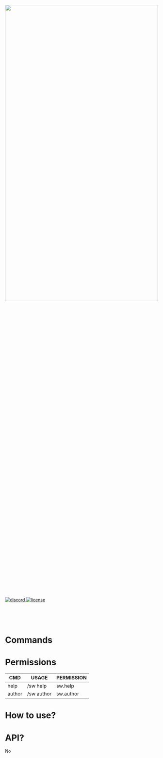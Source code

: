<div align="left">
<img src="https://image.winudf.com/v2/image/aGFraS5tY3BlLnNreXdhcnNfc2NyZWVuXzBfMTUyOTU5NzIzMl8wNTU/screen-0.jpg?fakeurl=1&type=.jpg" width="100%" height="50%">
<br> 
<a href="https://discord.gg/Js63vy7">
<img src="https://img.shields.io/badge/chat-on%20discord-7289da.svg" alt="discord">
</a>
<a href="https://github.com/SrClau/SkyWars/blob/main/LICENSE">
<img src="https://img.shields.io/badge/license-Apache%20License%202.0-yellowgreen.svg" alt="license">
</a>
<br></br>

<br />
<br></br>

# Commands



# Permissions
| CMD | USAGE | PERMISSION |
| --- | --- | --- |
| help | /sw help | sw.help |
| author | /sw author | sw.author |

# How to use?


# API?

No
